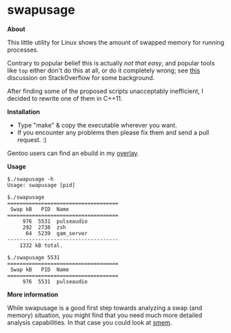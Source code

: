 swapusage
=========

**About**

This little utility for Linux shows the amount of swapped memory for running processes.

Contrary to popular belief this is actually _not that easy_, and popular tools like
```top``` either don't do this at all, or do it completely wrong; see
[this](http://stackoverflow.com/questions/479953/how-to-find-out-which-processes-are-swapping-in-linux/)
discussion on StackOverflow for some background.

After finding some of the proposed scripts unacceptably inefficient, I decided to
rewrite one of them in C++11.

**Installation**

- Type "make" & copy the executable wherever you want.
- If you encounter any problems then please fix them and send a pull request. :)

Gentoo users can find an ebuild in my [overlay](https://github.com/hhoffstaette/portage).

**Usage**

```
$./swapusage -h
Usage: swapusage [pid]

$./swapusage
====================================
 Swap kB   PID  Name
====================================
     976  5531  pulseaudio
     292  2738  zsh
      64  5239  gam_server
------------------------------------
    1332 kB total.

$./swapusage 5531
====================================
 Swap kB   PID  Name
====================================
     976  5531  pulseaudio
```

**More information**

While swapusage is a good first step towards analyzing a swap (and memory) situation,
you might find that you need much more detailed analysis capabilities. In that case
you could look at [smem](http://www.selenic.com/smem/).

